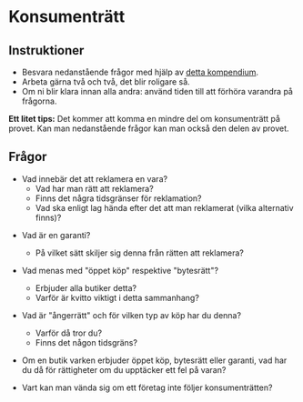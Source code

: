 # Konsumenträtt
## Instruktioner
* Besvara nedanstående frågor med hjälp av [detta kompendium](../material/resurser/konsumentratt_kompendium.pdf).
* Arbeta gärna två och två, det blir roligare så.
* Om ni blir klara innan alla andra: använd tiden till att förhöra varandra på frågorna.

**Ett litet tips:** Det kommer att komma en mindre del om konsumenträtt på provet. Kan man nedanstående frågor kan man också den delen av provet.

## Frågor
- Vad innebär det att reklamera en vara?
    - Vad har man rätt att reklamera?
    - Finns det några tidsgränser för reklamation?
    - Vad ska enligt lag hända efter det att man reklamerat (vilka alternativ finns)?

<!--    - Vad är det man rent konkret gör och vart är det man i första hand vänder sig? -->

<!--    - Vad har man rätt till om man lämnat in en vara för reparation två gånger och den fortfarande inte fungerar som den ska? -->


- Vad är en garanti? 
	* På vilket sätt skiljer sig denna från rätten att reklamera?

- Vad menas med "öppet köp" respektive "bytesrätt"?
    - Erbjuder alla butiker detta?
    - Varför är kvitto viktigt i detta sammanhang?

- Vad är "ångerrätt" och för vilken typ av köp har du denna?
    - Varför då tror du?
    - Finns det någon tidsgräns?

- Om en butik varken erbjuder öppet köp, bytesrätt eller garanti, vad har du då för rättigheter om du upptäcker ett fel på varan?

- Vart kan man vända sig om ett företag inte följer konsumenträtten?

<!--Borttagna instuderingsfrågor: Konsumenträtt

- Vad gäller då man köper något av en privatperson?

- Vad är en dröjsmålsränta och vad är en betalningsanmärkning?

  - På vilket sätt kan en betalningsanmärkning vara problematiskt för individen?

- Vid vilken ålder får man enligt lag sluta ett avtal och vad innebär en bindningstid? 

-->